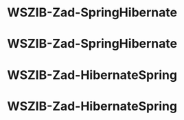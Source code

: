 # WSZIB-Zad-SpringHibernate
# WSZIB-Zad-SpringHibernate
# WSZIB-Zad-HibernateSpring
# WSZIB-Zad-HibernateSpring
